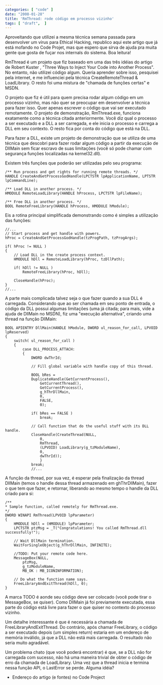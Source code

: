 ```yaml
---
categories: [ "code" ]
date: "2008-01-28"
title: 'RmThread: rode código em processo vizinho'
tags: [ "draft",  ]
---
```

Aproveitando que utilizei a mesma técnica semana passada para desenvolver um vírus para Ethical Hacking, republico aqui este artigo que já está mofando no Code Projet, mas que espero que sirva de ajuda pra muita gente que gosta de fuçar nos internals do sistema. Boa leitura!

RmThread é um projeto que fiz baseado em uma das três idéias do artigo de Robert Kuster , "Three Ways to Inject Your Code into Another Process". No entanto, não utilizei código algum. Queria aprender sobre isso, pesquisei pela internet, e me influenciei pela técnica CreateRemoteThread & LoadLibrary. O resto foi uma mistura de "chamada de funções certas" e MSDN.

O projeto que fiz é útil para quem precisa rodar algum código em um processo vizinho, mas não quer se preocupar em desenvolver a técnica para fazer isso. Quer apenas escrever o código que vai ser executado remotamente. O projeto de demonstração, RmThread.exe, funciona exatamente como a técnica citada anteriormente. Você diz qual o processo a ser executado e a DLL a ser carregada, e ele inicia o processo e carrega a DLL em seu contexto. O resto fica por conta do código que está na DLL.

Para fazer a DLL, existe um projeto de demonstração que se utiliza de uma técnica que descobri para fazer rodar algum código a partir da execução de DllMain sem ficar escravo de suas limitações (você só pode chamar com segurança funções localizadas na kernel32.dll).


Existem três funções que poderão ser utilizadas pelo seu programa:

    /** Run process and get rights for running remote threads. */
    HANDLE CreateAndGetProcessGodHandle(LPCTSTR lpApplicationName, LPTSTR lpCommandLine);
    
    /** Load DLL in another process. */
    HMODULE RemoteLoadLibrary(HANDLE hProcess, LPCTSTR lpFileName);
    
    /** Free DLL in another process. */
    BOOL RemoteFreeLibrary(HANDLE hProcess, HMODULE hModule); 
    

Eis a rotina principal simplificada demonstrando como é simples a utilização das funções:

    //...
    // Start process and get handle with powers.
    hProc = CreateAndGetProcessGodHandle(tzProgPath, tzProgArgs);
    
    if( hProc != NULL )
    {
    	// Load DLL in the create process context.
    	HMODULE hDll = RemoteLoadLibrary(hProc, tzDllPath);
    
    	if( hDll != NULL )
    		RemoteFreeLibrary(hProc, hDll);
    
    	CloseHandle(hProc);
    }
    //... 
    

A parte mais complicada talvez seja o que fazer quando a sua DLL é carregada. Considerando que ao ser chamada em seu ponto de entrada, o código da DLL possui algumas limitações (uma já citada; para mais, vide a ajuda de DllMain no MSDN), fiz uma "execução alternativa", criando uma thread na função DllMain:

    BOOL APIENTRY DllMain(HANDLE hModule, DWORD ul_reason_for_call, LPVOID lpReserved)
    {
    	switch( ul_reason_for_call )
    	{
    		case DLL_PROCESS_ATTACH:
    		{
    			DWORD dwThrId;
    
    			// Fill global variable with handle copy of this thread.
    
    			BOOL bRes =
    			DuplicateHandle(GetCurrentProcess(),
    				GetCurrentThread(),
    				GetCurrentProcess(),
    				g_hThrDllMain,
    				0,
    				FALSE,
    				0);
    
    			if( bRes == FALSE )
    				break;
    
    			// Call function that do the useful stuff with its DLL handle.
    			CloseHandle(CreateThread(NULL,
    				0,
    				RmThread,
    				(LPVOID) LoadLibrary(g_tzModuleName),
    				0,
    				dwThrId));
    				}
    			break;
    			//... 
    

A função da thread, por sua vez, é esperar pela finalização da thread DllMain (temos o handle dessa thread armazenado em ghThrDllMain), fazer o que tem que fazer, e retornar, liberando ao mesmo tempo o handle da DLL criado para si:

    /**
    * Sample function, called remotely for RmThread.exe.
    */
    DWORD WINAPI RmThread(LPVOID lpParameter)
    {
    	HMODULE hDll = (HMODULE) lpParameter;
    	LPCTSTR ptzMsg = _T("Congratulations! You called RmThread.dll successfully!");
    
    	// Wait DllMain termination.
    	WaitForSingleObject(g_hThrDllMain, INFINITE);
    
    	//TODO: Put your remote code here.
    	MessageBox(NULL,
    		ptzMsg,
    		g_tzModuleName,
    		MB_OK : MB_ICONINFORMATION);
    
    	// Do what the function name says.
    	FreeLibraryAndExitThread(hDll, 0);
    } 
    

A marca TODO é aonde seu código deve ser colocado (você pode tirar o MessageBox, se quiser). Como DllMain já foi previamente executada, essa parte do código está livre para fazer o que quiser no contexto do processo vizinho.

Um detalhe interessante é que é necessária a chamada de FreeLibraryAndExitThread. Do contrário, após chamar FreeLibrary, o código a ser executado depois (um simples return) estaria em um endereço de memória inválido, já que a DLL não está mais carregada. O resultado não seria muito agradável.


Um problema chato (que você poderá encontrar) é que, se a DLL não for carregada com sucesso, não há uma maneira trivial de obter o código de erro da chamada de LoadLibrary. Uma vez que a thread inicia e termina nessa função API, o LastError se perde. Alguma idéia?

    
  * Endereço do artigo (e fontes) no Code Project

